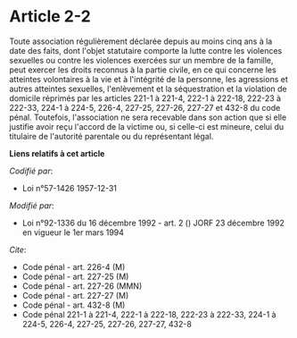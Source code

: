 # Article 2-2

Toute association régulièrement déclarée depuis au moins cinq ans à la date des faits, dont l'objet statutaire comporte la
lutte contre les violences sexuelles ou contre les violences exercées sur un membre de la famille, peut exercer les droits
reconnus à la partie civile, en ce qui concerne les atteintes volontaires à la vie et à l'intégrité de la personne, les
agressions et autres atteintes sexuelles, l'enlèvement et la séquestration et la violation de domicile réprimés par les
articles 221-1 à 221-4, 222-1 à 222-18, 222-23 à 222-33, 224-1 à 224-5, 226-4, 227-25, 227-26, 227-27 et 432-8 du code pénal.
Toutefois, l'association ne sera recevable dans son action que si elle justifie avoir reçu l'accord de la victime ou, si
celle-ci est mineure, celui du titulaire de l'autorité parentale ou du représentant légal.

**Liens relatifs à cet article**

_Codifié par_:

  - Loi n°57-1426 1957-12-31

_Modifié par_:

  - Loi n°92-1336 du 16 décembre 1992 - art. 2 () JORF 23 décembre 1992 en vigueur le 1er mars 1994

_Cite_:

  - Code pénal - art. 226-4 (M)
  - Code pénal - art. 227-25 (M)
  - Code pénal - art. 227-26 (MMN)
  - Code pénal - art. 227-27 (M)
  - Code pénal - art. 432-8 (M)
  - Code pénal 221-1 à 221-4, 222-1 à 222-18, 222-23 à 222-33, 224-1 à 224-5, 226-4, 227-25, 227-26, 227-27, 432-8
